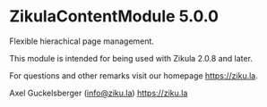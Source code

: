 # ZikulaContentModule 5.0.0

Flexible hierachical page management.

This module is intended for being used with Zikula 2.0.8 and later.

For questions and other remarks visit our homepage https://ziku.la.

Axel Guckelsberger (info@ziku.la)
https://ziku.la
